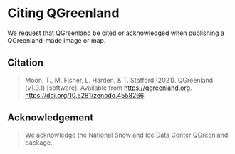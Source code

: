# Citing QGreenland

We request that QGreenland be cited or acknowledged when publishing a
QGreenland-made image or map.


## Citation

> Moon, T., M. Fisher, L. Harden, & T. Stafford (2021). QGreenland (v1.0.1)
> [software]. Available from https://qgreenland.org.
> https://doi.org/10.5281/zenodo.4558266.


## Acknowledgement

> We acknowledge the National Snow and Ice Data Center QGreenland package.
